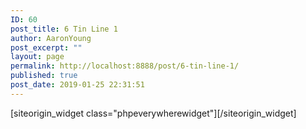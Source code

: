 ```yaml
---
ID: 60
post_title: 6 Tin Line 1
author: AaronYoung
post_excerpt: ""
layout: page
permalink: http://localhost:8888/post/6-tin-line-1/
published: true
post_date: 2019-01-25 22:31:51
---
```

<div id="pl-60"  class="panel-layout" ><div id="pg-60-0"  class="panel-grid panel-no-style"  data-style="{&quot;background_image_attachment&quot;:false,&quot;background_display&quot;:&quot;tile&quot;,&quot;cell_alignment&quot;:&quot;flex-start&quot;}"  data-ratio="1"  data-ratio-direction="right" ><div id="pgc-60-0-0"  class="panel-grid-cell"  data-weight="1" ><div id="panel-60-0-0-0" class="so-panel widget widget_phpeverywherewidget phpeverywherewidget panel-first-child panel-last-child" data-index="0" data-style="{&quot;background_image_attachment&quot;:false,&quot;background_display&quot;:&quot;tile&quot;,&quot;animation_once&quot;:&quot;&quot;}" >[siteorigin_widget class="phpeverywherewidget"]<input type="hidden" value="{&quot;instance&quot;:{&quot;title&quot;:&quot;&quot;,&quot;content&quot;:&quot;&lt;link rel=\&quot;stylesheet\&quot; href=\&quot;https:\/\/stackpath.bootstrapcdn.com\/bootstrap\/4.1.3\/css\/bootstrap.min.css\&quot; integrity=\&quot;sha384-MCw98\/SFnGE8fJT3GXwEOngsV7Zt27NXFoaoApmYm81iuXoPkFOJwJ8ERdknLPMO\&quot; crossorigin=\&quot;anonymous\&quot;&gt;\n\n&lt;script src=\&quot;https:\/\/code.jquery.com\/jquery-3.3.1.slim.min.js\&quot; integrity=\&quot;sha384-q8i\/X+965DzO0rT7abK41JStQIAqVgRVzpbzo5smXKp4YfRvH+8abtTE1Pi6jizo\&quot; crossorigin=\&quot;anonymous\&quot;&gt;&lt;\/script&gt;\n&lt;script src=\&quot;https:\/\/cdnjs.cloudflare.com\/ajax\/libs\/popper.js\/1.14.3\/umd\/popper.min.js\&quot; integrity=\&quot;sha384-ZMP7rVo3mIykV+2+9J3UJ46jBk0WLaUAdn689aCwoqbBJiSnjAK\/l8WvCWPIPm49\&quot; crossorigin=\&quot;anonymous\&quot;&gt;&lt;\/script&gt;\n&lt;script src=\&quot;https:\/\/stackpath.bootstrapcdn.com\/bootstrap\/4.1.3\/js\/bootstrap.min.js\&quot; integrity=\&quot;sha384-ChfqqxuZUCnJSK3+MXmPNIyE6ZbWh2IMqE241rYiqJxyMiZ6OW\/JmZQ5stwEULTy\&quot; crossorigin=\&quot;anonymous\&quot;&gt;&lt;\/script&gt;\n\n&lt;select data-live-search=\&quot;true\&quot; data-live-search-style=\&quot;startsWith\&quot; class=\&quot;selectpicker\&quot;&gt;\n        &lt;option value=\&quot;4444\&quot;&gt;4444&lt;\/option&gt;\n        &lt;option value=\&quot;Fedex\&quot;&gt;Fedex&lt;\/option&gt;\n        &lt;option value=\&quot;Elite\&quot;&gt;Elite&lt;\/option&gt;\n        &lt;option value=\&quot;Interp\&quot;&gt;Interp&lt;\/option&gt;\n        &lt;option value=\&quot;Test\&quot;&gt;Test&lt;\/option&gt;\n    &lt;\/select&gt;&quot;,&quot;eds_animation_class&quot;:&quot;&quot;,&quot;animation&quot;:&quot;&quot;,&quot;anchor&quot;:&quot;&quot;,&quot;anchor-placement&quot;:&quot;&quot;,&quot;easing&quot;:&quot;&quot;,&quot;offset&quot;:&quot;&quot;,&quot;duration&quot;:&quot;&quot;,&quot;delay&quot;:&quot;&quot;,&quot;once&quot;:0,&quot;so_sidebar_emulator_id&quot;:&quot;phpeverywherewidget-6010000&quot;,&quot;option_name&quot;:&quot;widget_phpeverywherewidget&quot;},&quot;args&quot;:{&quot;before_widget&quot;:&quot;&lt;div id=\&quot;panel-60-0-0-0\&quot; class=\&quot;so-panel widget widget_phpeverywherewidget phpeverywherewidget panel-first-child panel-last-child\&quot; data-index=\&quot;0\&quot; data-style=\&quot;{&amp;quot;background_image_attachment&amp;quot;:false,&amp;quot;background_display&amp;quot;:&amp;quot;tile&amp;quot;,&amp;quot;animation_once&amp;quot;:&amp;quot;&amp;quot;}\&quot; &gt;&quot;,&quot;after_widget&quot;:&quot;&lt;\/div&gt;&quot;,&quot;before_title&quot;:&quot;&lt;h3 class=\&quot;widget-title\&quot;&gt;&quot;,&quot;after_title&quot;:&quot;&lt;\/h3&gt;&quot;,&quot;widget_id&quot;:&quot;widget-0-0-0&quot;}}" />[/siteorigin_widget]</div></div></div></div>